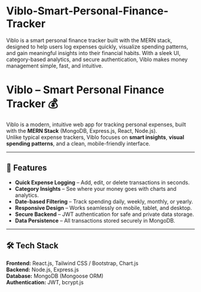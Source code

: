 # Viblo-Smart-Personal-Finance-Tracker
Viblo is a smart personal finance tracker built with the MERN stack, designed to help users log expenses quickly, visualize spending patterns, and gain meaningful insights into their financial habits. With a sleek UI, category-based analytics, and secure authentication, Viblo makes money management simple, fast, and intuitive.


# Viblo – Smart Personal Finance Tracker 💰

Viblo is a modern, intuitive web app for tracking personal expenses, built with the **MERN Stack** (MongoDB, Express.js, React, Node.js).  
Unlike typical expense trackers, Viblo focuses on **smart insights**, **visual spending patterns**, and a clean, mobile-friendly interface.

---

## 🚀 Features

- **Quick Expense Logging** – Add, edit, or delete transactions in seconds.
- **Category Insights** – See where your money goes with charts and analytics.
- **Date-based Filtering** – Track spending daily, weekly, monthly, or yearly.
- **Responsive Design** – Works seamlessly on mobile, tablet, and desktop.
- **Secure Backend** – JWT authentication for safe and private data storage.
- **Data Persistence** – All transactions stored securely in MongoDB.

---

## 🛠 Tech Stack

**Frontend:** React.js, Tailwind CSS / Bootstrap, Chart.js  
**Backend:** Node.js, Express.js  
**Database:** MongoDB (Mongoose ORM)  
**Authentication:** JWT, bcrypt.js  

